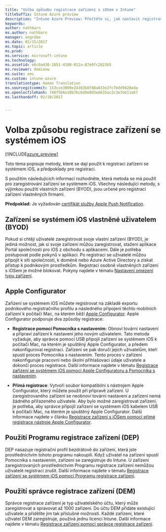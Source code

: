```yaml
---
title: "Volba způsobu registrace zařízení s iOSem v Intune"
titleSuffix: Intune Azure preview
description: "Intune Azure Preview: Přečtěte si, jak nastavit registraci zařízení se systémem iOS v Microsoft Intune."
keywords: 
author: nathbarn
ms.author: nathbarn
manager: angrobe
ms.date: 02/15/2017
ms.topic: article
ms.prod: 
ms.service: microsoft-intune
ms.technology: 
ms.assetid: e6c0a430-1851-4108-812a-87e0fc2623b5
ms.reviewer: damionw
ms.suite: ems
ms.custom: intune-azure
translationtype: Human Translation
ms.sourcegitcommit: 153cce3809e24303b8f88a833e2fc7bdd9428a4a
ms.openlocfilehash: 748f5b6e18b7bc6d9e9d3e6635ac2c3e7eb11a67
ms.lasthandoff: 02/18/2017


---
```


# <a name="choose-how-to-enroll-ios-devices"></a>Volba způsobu registrace zařízení se systémem iOS

[!INCLUDE[azure_preview](../includes/azure_preview.md)]

Toto téma popisuje metody, které se dají použít k registraci zařízení se systémem iOS, a předpoklady pro registraci.

S použitím následujících informací rozhodněte, která metoda se má použít pro zaregistrování zařízení se systémem iOS. Všechny následující metody, s výjimkou použití vlastních zařízení (BYOD), jsou určené pro registraci zařízení vlastněných firmami.

**Předpoklad:** Je vyžadován [certifikát služby Apple Push Notification](get-an-apple-mdm-push-certificate.md).

## <a name="user-owned-ios-devices-byod"></a>Zařízení se systémem iOS vlastněné uživatelem (BYOD)

Pokud si chtějí uživatelé zaregistrovat svoje vlastní zařízení (BYOD), je jediná možnost, jak si svoje zařízení můžou zaregistrovat, stažení aplikace Portál společnosti pro iOS z obchodu s aplikacemi. Dále je potřeba postupovat podle pokynů v aplikaci. Po registraci se uživatelé můžou připojit k síti společnosti, k doméně nebo Azure Active Directory a získat přístup k podnikovým prostředkům. Registraci osobně vlastněných zařízení s iOSem je možné blokovat. Pokyny najdete v tématu [Nastavení omezení typu zařízení](https://docs.microsoft.com/intune-azure/enroll-devices/set-enrollment-restrictions#set-device-type-restrictions).

## <a name="apple-configurator"></a>Apple Configurator

Zařízení se systémem iOS můžete registrovat na základě exportu podnikového registračního profilu a následného připojení těchto mobilních zařízení k počítači Mac, na kterém běží [Apple Configurator](http://go.microsoft.com/fwlink/?LinkId=518017). Apple Configurator podporuje dva způsoby registrace:

- **Registrace pomocí Pomocníka s nastavením:** Obnoví tovární nastavení a připraví zařízení k nastavení jeho novým uživatelem. Tato metoda vyžaduje, aby správce pomocí USB připojil zařízení se systémem iOS k počítači Mac, na kterém je spuštěný Apple Configurator, a předem nakonfiguroval registraci. Zařízení se pak doručí jejich uživatelům, kteří spustí proces Pomocníka s nastavením. Tento proces v zařízení nakonfiguruje pracovní nebo školní přihlašovací údaje uživatele a dokončí proces registrace. Další informace najdete v tématu [Registrace zařízení se systémem iOS pomocí Apple Configuratoru a Pomocníka s nastavením](enroll-ios-devices-with-apple-configurator-and-setup-assistant.md).

- **Přímá registrace**: Vytvoří soubor kompatibilní s nástrojem Apple Configurator, který můžete použít při přípravě zařízení. U zaregistrovaného zařízení se neobnoví tovární nastavení a zařízení nemá žádného přiřazeného uživatele. Aby bylo možné zaregistrovat zařízení, je potřeba, aby správce připojil zařízení se systémem iOS kabelem USB k počítači Mac, na kterém je spuštěný Apple Configurator. Další informace najdete v článku [Registrace zařízení s iOSem pomocí přímé registrace nástroje Apple Configurator](enroll-ios-devices-with-apple-configurator-and-direct-enrollment.md).

## <a name="use-the-device-enrollment-program-dep"></a>Použití Programu registrace zařízení (DEP)

DEP nasazuje registrační profil bezdrátově do zařízení, která jste prostřednictvím tohoto programu nakoupili. Když uživatel na zařízení spustí Pomocníka s nastavením, zařízení se zaregistruje do Intune. U zařízení zaregistrovaných prostřednictvím Programu registrace zařízení nemůžou uživatelé registraci zrušit. Další informace najdete v tématu [Registrace zařízení se systémem iOS pomocí Programu registrace zařízení](enroll-ios-devices-using-device-enrollment-program.md).

## <a name="use-the-device-enrollment-manager-dem"></a>Použití správce registrace zařízení (DEM)
Správce registrace zařízení je typ uživatelského účtu, který může zaregistrovat a spravovat až 1000 zařízení. Do účtu DEM přidáte existující uživatele a přidělíte jim tak příslušné možnosti. Každé zařízení, které uživatel DEM zaregistruje, používá jednu licenci Intune. Další informace najdete v tématu [Registrace zařízení pomocí správce registrace zařízení](enroll-devices-using-device-enrollment-manager.md).

